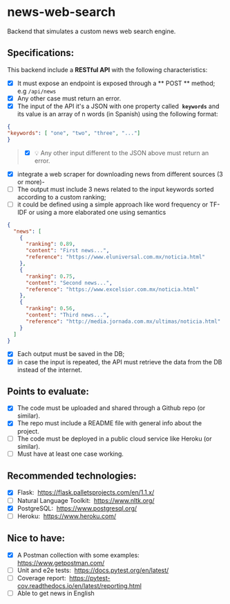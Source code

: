 # news-web-search
Backend that simulates a custom news web search engine.


## Specifications:
This backend include a **RESTful API** with the following characteristics:

 - [X] It must expose an endpoint is exposed through a ** POST ** method;  e.g `/api/news`
 - [X] Any other case must return an error.
 - [X] The input of the API it's a JSON with one property called ​ **`keywords`** and its value is an array of n words (in Spanish) using the following format:

```json
{
"keywords": [ "one", "two", "three", "..."]
}
```
> - [X]  :bulb: Any other input different to the JSON above must return an error.

- [X] integrate a web scraper for downloading news from different sources (3 or more)-
- [ ] The output must include 3 news related to the input keywords sorted according to a custom ranking;
- [ ] it could be defined using a simple approach like word frequency or TF-IDF or using a more elaborated one using semantics

```json
{
  "news": [
    {
      "ranking": 0.89,
      "content": "First news...",
      "reference": "https://www.eluniversal.com.mx/noticia.html"
    },
    {
      "ranking": 0.75,
      "content": "Second news...",
      "reference": "https://www.excelsior.com.mx/noticia.html"
    },
    {
      "ranking": 0.56,
      "content": "Third news...",
      "reference": "http://media.jornada.com.mx/ultimas/noticia.html"
    }
  ]
}
```
- [X] Each output must be saved in the DB;
- [X] in case the input is repeated, the API must retrieve the data from the DB instead of the internet.

## Points to evaluate:
- [X] The code must be uploaded and shared through a Github repo (or similar).
- [X] The repo must include a README file with general info about the project.
- [ ] The code must be deployed in a public cloud service like Heroku (or similar).
- [ ] Must have at least one case working.

## Recommended technologies:
- [X] Flask: ​ https://flask.palletsprojects.com/en/1.1.x/
- [ ] Natural Language Toolkit: ​ https://www.nltk.org/
- [X] PostgreSQL: ​ https://www.postgresql.org/
- [ ] Heroku: ​ https://www.heroku.com/

## Nice to have:
- [X] A Postman collection with some examples: ​ https://www.getpostman.com/
- [ ] Unit and e2e tests: ​ https://docs.pytest.org/en/latest/
- [ ] Coverage report: ​ https://pytest-cov.readthedocs.io/en/latest/reporting.html
- [ ] Able to get news in English
